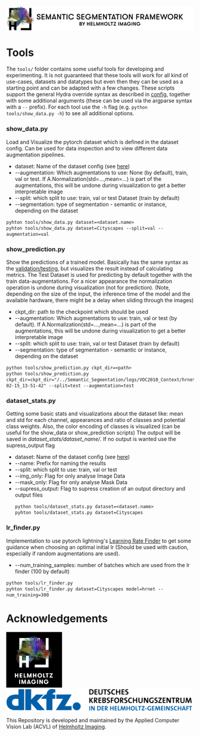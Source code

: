 <p align="left">
  <img src="../imgs/Logos/HI_Title.png" >
</p>


# Tools

The ``tools/`` folder contains some useful tools for developing and experimenting. 
It is not guaranteed that these tools will work for all kind of use-cases, datasets and datatypes but even then
they can be used as a starting point and can be adapted with a few changes.
These scripts support the general Hydra override syntax as described in [config](../config), together with some additional arguments (these can be used via the argparse syntax with a `--` prefix).
For each tool use the ``-h`` flag (e.g. ``python tools/show_data.py -h``) to see all additional options.

### show_data.py
Load and Visualize the pytorch dataset which is defined in the dataset config. Can be used for data inspection and to view different data augmentation pipelines.
  - dataset: Name of the dataset config (see [here](#selecting-a-dataset))
  - --augmentation: Which augmentations to use: None (by default), train, val or test. If A.Normalization(std=...,mean=...) is part of the augmentations, this will be undone during visualization to get a better interpretable image
  - --split: which split to use: train, val or test Dataset (train by default)
  - --segmentation: type of segmentation - semantic or instance, depending on the dataset
````shell
pyhton tools/show_data.py dataset=<dataset.name>
pyhton tools/show_data.py dataset=Cityscapes --split=val --augmentation=val
````

### show_prediction.py
Show the predictions of a trained model. Basically has the same syntax 
as the [validation/testing](#run-validationtesting), but visualizes the result instead of calculating 
metrics. The Test Dataset is used for predicting by default together with the train data-augmentations. For a 
nicer appearance the normalization operation is undone during visualization (not for prediction). 
(Note, depending on the size of the input, the inference time of the model and the available hardware, 
there might be a delay when sliding through the images)
  - ckpt_dir: path to the checkpoint which should be used
  - --augmentation: Which augmentations to use: train, val or test (by default). If A.Normalization(std=...,mean=...) is part of the augmentations, this will be undone during visualization to get a better interpretable image
  - --split: which split to use: train, val or test Dataset (train by default)
  - --segmentation: type of segmentation - semantic or instance, depending on the dataset

  ````shell
  python tools/show_prediction.py ckpt_dir=<path>
  python tools/show_prediction.py ckpt_dir=ckpt_dir="/../Semantic_Segmentation/logs/VOC2010_Context/hrnet/baseline_/2022-02-15_13-51-42" --split=test --augmentation=test
  ````

### dataset_stats.py
Getting some basic stats and visualizations about the dataset like: mean and std for each channel, appearances and ratio of classes and potential class weights. 
Also, the color encoding of classes is visualized (can be useful for the show_data or show_prediction scripts)
The output will be saved in *dataset_stats/dataset_name/*. If no output is wanted use the supress_output flag
  - dataset: Name of the dataset config (see [here](#selecting-a-dataset))
  - --name: Prefix for naming the results
  - --split: which split to use: train, val or test
  - --img_only: Flag for only analyse Image Data
  - --mask_only: Flag for only analyse Mask Data
  - --supress_output: Flag to supress creation of an output directory and output files
    ````shell
    python tools/dataset_stats.py dataset=<dataset.name>
    pyhton tools/dataset_stats.py dataset=Cityscapes
    ````

### lr_finder.py 
Implementation to use pytorch lightning's [Learning Rate Finder](https://pytorch-lightning.readthedocs.io/en/1.4.0/advanced/lr_finder.html)
to get some guidance when choosing an optimal initial lr (Should be used with caution, especially if random augmentations are used).
- --num_training_samples: number of batches which are used from the lr finder (100 by default)
````shell
python tools/lr_finder.py
pyhton tools/lr_finder.py dataset=Cityscapes model=hrnet --num_training=300
````

# Acknowledgements

<p align="left">
  <img src="../imgs/Logos/HI_Logo.png" width="150"> &nbsp;&nbsp;&nbsp;&nbsp;
  <img src="../imgs/Logos/DKFZ_Logo.png" width="500"> 
</p>

This Repository is developed and maintained by the Applied Computer Vision Lab (ACVL)
of [Helmholtz Imaging](https://www.helmholtz-imaging.de/).